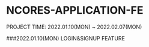 # NCORES-APPLICATION-FE
PROJECT TIME: 2022.01.10(MON) ~ 2022.02.07(MON)


###2022.01.10(MON)
LOGIN&SIGNUP FEATURE
